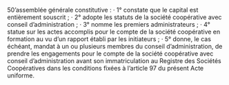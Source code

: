 50’assemblée générale constitutive :
· 1° constate que le capital est entièrement souscrit ;
· 2° adopte les statuts de la société coopérative avec conseil d’administration ;
· 3° nomme les premiers administrateurs ;
· 4° statue sur les actes accomplis pour le compte de la société coopérative en formation au
vu d’un rapport établi par les initiateurs ;
· 5° donne, le cas échéant, mandat à un ou plusieurs membres du conseil d’administration,
de prendre les engagements pour le compte de la société coopérative avec conseil d’administration avant son immatriculation au Registre des Sociétés Coopératives dans les conditions fixées à l’article 97 du présent Acte uniforme.